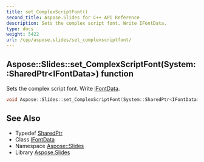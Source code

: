 ```yaml
---
title: set_ComplexScriptFont()
second_title: Aspose.Slides for C++ API Reference
description: Sets the complex script font. Write IFontData.
type: docs
weight: 5422
url: /cpp/aspose.slides/set_complexscriptfont/
---
```

## Aspose::Slides::set_ComplexScriptFont(System::SharedPtr\<IFontData\>) function


Sets the complex script font. Write [IFontData](../ifontdata/).

```cpp
void Aspose::Slides::set_ComplexScriptFont(System::SharedPtr<IFontData> value) override
```

## See Also

* Typedef [SharedPtr](../system/sharedptr/)
* Class [IFontData](./ifontdata/)
* Namespace [Aspose::Slides](./)
* Library [Aspose.Slides](../)